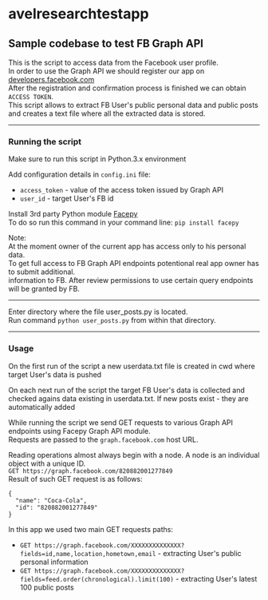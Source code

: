 # avelresearchtestapp
## Sample codebase to test FB Graph API

This is the script to access data from the Facebook user profile.<br/>
In order to use the Graph API we should register our app on [developers.facebook.com](https://developers.facebook.com)<br/>
After the registration and confirmation process is finished we can obtain `ACCESS TOKEN`.<br/>
This script allows to extract FB User's public personal data and public posts and creates a text file where all the extracted data is stored.<br/>

---
### Running the script

Make sure to run this script in Python.3.x environment

Add configuration details in `config.ini` file:
- `access_token` - value of the access token issued by Graph API
- `user_id` - target User's FB id

Install 3rd party Python module [Facepy](https://github.com/jgorset/facepy)<br/>
To do so run this command in your command line: `pip install facepy`

Note:<br/>
At the moment owner of the current app has access only to his personal data.<br/>
To get full access to FB Graph API endpoints potentional real app owner has to submit additional.<br/>
information to FB. After review permissions to use certain query endpoints will be granted by FB.<br/>

---

Enter directory where the file user_posts.py is located.<br/>
Run command `python user_posts.py` from within that directory.<br/>


---
### Usage

On the first run of the script a new userdata.txt file is created in cwd where target User's data is pushed

On each next run of the script the target FB User's data is collected and checked agains data existing in userdata.txt. If new posts exist - they are automatically added

While running the script we send GET requests to various Graph API endpoints using Facepy Graph API module.<br/>
Requests are passed to the `graph.facebook.com` host URL.

Reading operations almost always begin with a node. A node is an individual object with a unique ID.<br/>
`GET https://graph.facebook.com/820882001277849`<br/>
Result of such GET request is as follows:

```
{
  "name": "Coca-Cola",
  "id": "820882001277849"
}
```

In this app we used two main GET requests paths:
- `GET https://graph.facebook.com/XXXXXXXXXXXXXX?fields=id,name,location,hometown,email` - extracting User's public personal information
- `GET https://graph.facebook.com/XXXXXXXXXXXXXX?fields=feed.order(chronological).limit(100)` - extracting User's latest 100 public posts




